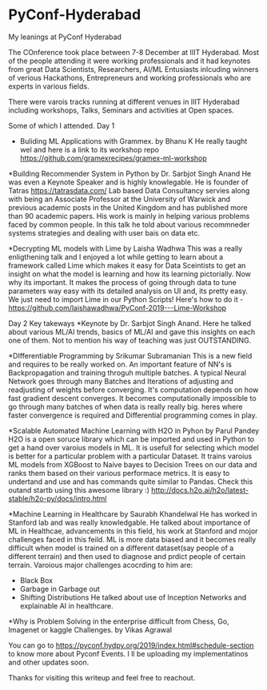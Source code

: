 # PyConf-Hyderabad
My leanings at PyConf Hyderabad

The COnference took place between 7-8 December at IIIT Hyderabad. Most of the people attending it were working professionals and it had keynotes from great Data Scientists, Researchers, AI/ML Entusiasts inlcuding winners of verious Hackathons, Entrepreneurs and working professionals who are experts in various fields.

There were varois tracks running at different venues in IIIT Hyderabad including workshops, Talks, Seminars and activities at Open spaces.

Some of which I attended.
Day 1
* Buliding ML Applications with Grammex.
by Bhanu K
He really taught wel and here is a link to its workshop repo https://github.com/gramexrecipes/gramex-ml-workshop

*Building Recommender System in Python 
by Dr. Sarbjot Singh Anand
He was even a Keynote Speaker and is highly knowlegable. He is founder of Tatras https://tatrasdata.com/ Lab based Data Consultancy servies along with being an Associate Professor at the University of Warwick and previous academic posts in the United Kingdom and has published more than 90 academic papers. His work is mainly in helping various problems faced by common people. 
In this talk he told about various recommneder systems strategies and dealing with user bais on data etc.

*Decrypting ML models with Lime
by Laisha Wadhwa
This was a really enligthening talk and I enjoyed a lot while getting to learn about a framework called Lime which makes it easy for Data Sceintists to get an insight on what the model is learning and how its learning pictorially. Now why its important. It makes the process of going through data to tune parameters way easy with its detailed analysis on UI and, its pretty easy. We just need to import Lime in our Python Scripts!
Here's how to do it - https://github.com/laishawadhwa/PyConf-2019---Lime-Workshop

Day 2
Key takeways
*Keynote by Dr. Sarbjot Singh Anand.
Here he talked about various ML/AI trends, basics of ML/AI and gave this insights on each one of them. Not to mention his way of teaching was just OUTSTANDING.

*DIfferentiable Programming 
by Srikumar Subramanian
This is a new field and requires to be really worked on. An important feature of NN's is Backpropagation and training throguh multiple batches. A typical Neural Network goes through many Batches and Iterations of adjusting and readjusting of weights before converging. It's computation depends on how fast gradient descent converges. It becomes computationally impossible to go through many batches of when data is really really big.
heres where faster convergence is required and Differential programming comes in play. 

*Scalable Automated Machine Learning with H2O in Pyhon
by Parul Pandey
H2O is a open soruce library which can be imported and used in Python to get a hand over varoius models in ML. It is usefull for selecting which model is better for a particular problem with a particular Dataset. It trains varoius ML models from XGBoost to Naive bayes to Decision Trees on our data and ranks them based on their various performace metrics. It is easy to undertand and use and has commands quite similar to Pandas.
Check this outand startb using this awesome library :)
http://docs.h2o.ai/h2o/latest-stable/h2o-py/docs/intro.html


*Machine Learning in Healthcare
by Saurabh Khandelwal
He has worked in Stanford lab and was really knowledgable.
He talked about importance of ML in Healthcae, advancements in this field, his work at Stanford and mojor challenges faced in this feild.
ML is more data biased and it becomes really difficult when model is trained on a different dataset(say people of a different terrain) and then used to diagnose and prdict people of certain terrain. 
Varoious major challenges acocrding to him are:
 * Black Box
 * Garbage in Garbage out
 * Shifting Distributions
He talked about use of Inception Networks and explainable AI in healthcare.

*Why is Problem Solving in the enterprise difficult from Chess, Go, Imagenet or kaggle Challenges.
by Vikas Agrawal


You can go to https://pyconf.hydpy.org/2019/index.html#schedule-section to know more about Pyconf Events.
I ll be uploading my implementatinos and other updates soon.

Thanks for visiting this writeup and feel free to reachout.
